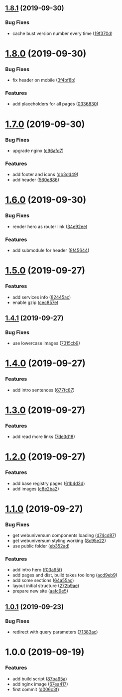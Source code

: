 ## [1.8.1](https://github.com/informatievlaanderen/base-registries/compare/v1.8.0...v1.8.1) (2019-09-30)


### Bug Fixes

* cache bust version number every time ([19f370d](https://github.com/informatievlaanderen/base-registries/commit/19f370d))

# [1.8.0](https://github.com/informatievlaanderen/base-registries/compare/v1.7.0...v1.8.0) (2019-09-30)


### Bug Fixes

* fix header on mobile ([3f4bf8b](https://github.com/informatievlaanderen/base-registries/commit/3f4bf8b))


### Features

* add placeholders for all pages ([0336830](https://github.com/informatievlaanderen/base-registries/commit/0336830))

# [1.7.0](https://github.com/informatievlaanderen/base-registries/compare/v1.6.0...v1.7.0) (2019-09-30)


### Bug Fixes

* upgrade nginx ([c96afd7](https://github.com/informatievlaanderen/base-registries/commit/c96afd7))


### Features

* add footer and icons ([db3dd49](https://github.com/informatievlaanderen/base-registries/commit/db3dd49))
* add header ([560e886](https://github.com/informatievlaanderen/base-registries/commit/560e886))

# [1.6.0](https://github.com/informatievlaanderen/base-registries/compare/v1.5.0...v1.6.0) (2019-09-30)


### Bug Fixes

* render hero as router link ([34e92ee](https://github.com/informatievlaanderen/base-registries/commit/34e92ee))


### Features

* add submodule for header ([8f45644](https://github.com/informatievlaanderen/base-registries/commit/8f45644))

# [1.5.0](https://github.com/informatievlaanderen/base-registries/compare/v1.4.1...v1.5.0) (2019-09-27)


### Features

* add services info ([82445ac](https://github.com/informatievlaanderen/base-registries/commit/82445ac))
* enable gzip ([cec857e](https://github.com/informatievlaanderen/base-registries/commit/cec857e))

## [1.4.1](https://github.com/informatievlaanderen/base-registries/compare/v1.4.0...v1.4.1) (2019-09-27)


### Bug Fixes

* use lowercase images ([7315cb9](https://github.com/informatievlaanderen/base-registries/commit/7315cb9))

# [1.4.0](https://github.com/informatievlaanderen/base-registries/compare/v1.3.0...v1.4.0) (2019-09-27)


### Features

* add intro sentences ([677fc87](https://github.com/informatievlaanderen/base-registries/commit/677fc87))

# [1.3.0](https://github.com/informatievlaanderen/base-registries/compare/v1.2.0...v1.3.0) (2019-09-27)


### Features

* add read more links ([7de3d18](https://github.com/informatievlaanderen/base-registries/commit/7de3d18))

# [1.2.0](https://github.com/informatievlaanderen/base-registries/compare/v1.1.0...v1.2.0) (2019-09-27)


### Features

* add base registry pages ([61b4d3d](https://github.com/informatievlaanderen/base-registries/commit/61b4d3d))
* add images ([c8e2ba2](https://github.com/informatievlaanderen/base-registries/commit/c8e2ba2))

# [1.1.0](https://github.com/informatievlaanderen/base-registries/compare/v1.0.1...v1.1.0) (2019-09-27)


### Bug Fixes

* get webuniversum components loading ([d74cd87](https://github.com/informatievlaanderen/base-registries/commit/d74cd87))
* get webuniversum styling working ([8c95e22](https://github.com/informatievlaanderen/base-registries/commit/8c95e22))
* use public folder ([eb352ad](https://github.com/informatievlaanderen/base-registries/commit/eb352ad))


### Features

* add intro hero ([f03a95f](https://github.com/informatievlaanderen/base-registries/commit/f03a95f))
* add pages and dist, build takes too long ([acd9eb9](https://github.com/informatievlaanderen/base-registries/commit/acd9eb9))
* add some sections ([64a55ac](https://github.com/informatievlaanderen/base-registries/commit/64a55ac))
* layout initial structure ([272b9ae](https://github.com/informatievlaanderen/base-registries/commit/272b9ae))
* prepare new site ([aafc9e5](https://github.com/informatievlaanderen/base-registries/commit/aafc9e5))

## [1.0.1](https://github.com/informatievlaanderen/base-registries/compare/v1.0.0...v1.0.1) (2019-09-23)


### Bug Fixes

* redirect with query parameters ([71383ac](https://github.com/informatievlaanderen/base-registries/commit/71383ac))

# 1.0.0 (2019-09-19)


### Features

* add build script ([87ba95a](https://github.com/informatievlaanderen/base-registries/commit/87ba95a))
* add nginx image ([67ea417](https://github.com/informatievlaanderen/base-registries/commit/67ea417))
* first commit ([d006c3f](https://github.com/informatievlaanderen/base-registries/commit/d006c3f))
